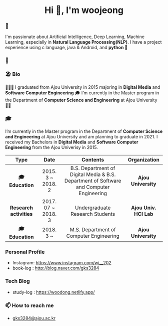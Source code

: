 <h1 align="center">Hi 👋, I'm woojeong</h1>

### 🔭
I'm passionate about Artificial Intelligence, Deep Learning, Machine Learning, especially in **Natural Language Processing(NLP)**. I have a project experience using c language, java & Android, and **python 💪**

### 👯


### 🏖 Bio
👩🏻‍💻 I graduated from Ajou University in 2015 majoring in **Digital Media** and **Software Computer Engineering** 🎓 I’m currently in the Master program in the Department of **Computer Science and Engineering** at Ajou University 🏃‍♀️

### 🎓
I’m currently in the Master program in the Department of **Computer Science and Engineering** at Ajou University and am planning to graduate in 2021. I received my Bachelors in **Digital Media** and **Software Computer Engineering** from the Ajou Univerisy in 2015.

| **Type** | **Date** | **Contents** | **Organization** |
|:--------:|:--------:|:--------:|:--------:|
| **🎓 Education** | 2015. 3 ~ 2018. 2 | B.S. Department of Digital Media & B.S. Department of Software and Computer Engineering | **Ajou University** |
| **Research activities** | 2017. 07 ~ 2018. 3 | Undergraduate Research Students | **Ajou Univ. HCI Lab** |
| **🎓 Education** | 2018. 3 ~ | M.S.  Department of Computer Engineering | **Ajou University** |

### Personal Profile
  - Instagram: https://www.instagram.com/wj__202
  - book-log : http://blog.naver.com/gks3284

### Tech Blog
   - study-log : https://woodong.netlify.app/

### 📫 How to reach me
- gks3284@ajou.ac.kr
